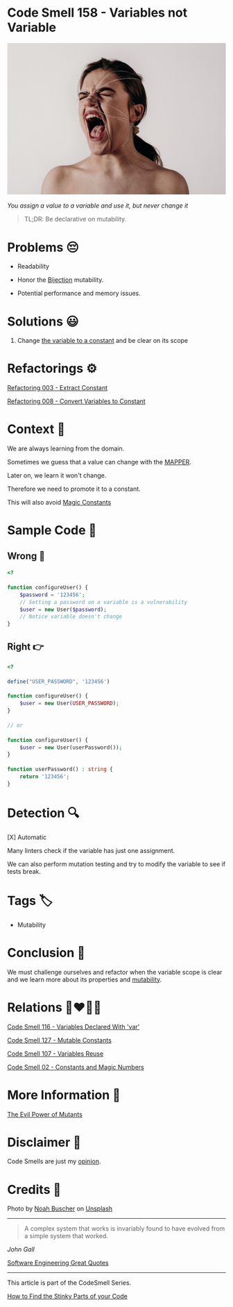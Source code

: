 # Code Smell 158 - Variables not Variable

![Code Smell 158 - Variables not Variable](Code%20Smell%20158%20-%20Variables%20not%20Variable.jpg)

*You assign a value to a variable and use it, but never change it*

> TL;DR: Be declarative on mutability.

# Problems 😔 

- Readability

- Honor the [Bijection](https://github.com/mcsee/Software-Design-Articles/tree/main/Articles/Theory/The%20One%20and%20Only%20Software%20Design%20Principle/readme.md) mutability.

- Potential performance and memory issues. 

# Solutions 😃

1. Change [the variable to a constant](https://github.com/mcsee/Software-Design-Articles/tree/main/Articles/Refactorings/Refactoring%20008%20-%20Convert%20Variables%20to%20Constant/readme.md) and be clear on its scope

# Refactorings ⚙️

[Refactoring 003 - Extract Constant](https://github.com/mcsee/Software-Design-Articles/tree/main/Articles/Refactorings/Refactoring%20003%20-%20Extract%20Constant/readme.md)

[Refactoring 008 - Convert Variables to Constant](https://github.com/mcsee/Software-Design-Articles/tree/main/Articles/Refactorings/Refactoring%20008%20-%20Convert%20Variables%20to%20Constant/readme.md)

# Context 💬

We are always learning from the domain.

Sometimes we guess that a value can change with the [MAPPER](https://github.com/mcsee/Software-Design-Articles/tree/main/Articles/Theory/What%20is%20(wrong%20with)%20software/readme.md).

Later on, we learn it won't change.

Therefore we need to promote it to a constant.

This will also avoid [Magic Constants](https://github.com/mcsee/Software-Design-Articles/tree/main/Articles/Code%20Smells/Code%20Smell%2002%20-%20Constants%20and%20Magic%20Numbers/readme.md)

# Sample Code 📖

## Wrong 🚫

<!-- [Gist Url](https://gist.github.com/mcsee/ab8aca666d5064bac5a4e8d096900138) -->

```php
<?

function configureUser() {
    $password = '123456';
    // Setting a password on a variable is a vulnerability
    $user = new User($password);
    // Notice variable doesn't change
}
```

## Right 👉

<!-- [Gist Url](https://gist.github.com/mcsee/9649878302b3d66603b2cfdce2de87ba) -->

```php
<?

define("USER_PASSWORD", '123456')

function configureUser() {  
    $user = new User(USER_PASSWORD);
}

// or 

function configureUser() {  
    $user = new User(userPassword());
}

function userPassword() : string {
    return '123456';
}
```

# Detection 🔍

[X] Automatic 

Many linters check if the variable has just one assignment.

We can also perform mutation testing and try to modify the variable to see if tests break.

# Tags 🏷️

- Mutability

# Conclusion 🏁

We must challenge ourselves and refactor when the variable scope is clear and we learn more about its properties and [mutability](https://github.com/mcsee/Software-Design-Articles/tree/main/Articles/Theory/The%20Evil%20Power%20of%20Mutants/readme.md). 

# Relations 👩‍❤️‍💋‍👨

[Code Smell 116 - Variables Declared With 'var'](https://github.com/mcsee/Software-Design-Articles/tree/main/Articles/Code%20Smells/Code%20Smell%20116%20-%20Variables%20Declared%20With%20'var'/readme.md)

[Code Smell 127 - Mutable Constants](https://github.com/mcsee/Software-Design-Articles/tree/main/Articles/Code%20Smells/Code%20Smell%20127%20-%20Mutable%20Constants/readme.md)

[Code Smell 107 - Variables Reuse](https://github.com/mcsee/Software-Design-Articles/tree/main/Articles/Code%20Smells/Code%20Smell%20107%20-%20Variables%20Reuse/readme.md)

[Code Smell 02 - Constants and Magic Numbers](https://github.com/mcsee/Software-Design-Articles/tree/main/Articles/Code%20Smells/Code%20Smell%2002%20-%20Constants%20and%20Magic%20Numbers/readme.md)

# More Information 📕

[The Evil Power of Mutants](https://github.com/mcsee/Software-Design-Articles/tree/main/Articles/Theory/The%20Evil%20Power%20of%20Mutants/readme.md)

# Disclaimer 📘

Code Smells are just my [opinion](https://github.com/mcsee/Software-Design-Articles/tree/main/Articles/Blogging/I%20Wrote%20More%20than%2090%20Articles%20on%202021%20Here%20is%20What%20I%20Learned/readme.md).

# Credits 🙏

Photo by [Noah Buscher](https://unsplash.com/@noahbuscher) on [Unsplash](https://unsplash.com/s/photos/tied)  

* * *

> A complex system that works is invariably found to have evolved from a simple system that worked.

_John Gall_
 
[Software Engineering Great Quotes](https://github.com/mcsee/Software-Design-Articles/tree/main/Articles/Quotes/Software%20Engineering%20Great%20Quotes/readme.md)

* * *

This article is part of the CodeSmell Series.

[How to Find the Stinky Parts of your Code](https://github.com/mcsee/Software-Design-Articles/tree/main/Articles/Code%20Smells/How%20to%20Find%20the%20Stinky%20parts%20of%20your%20Code/readme.md)